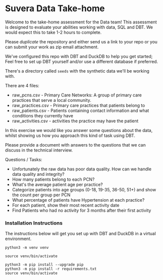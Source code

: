 
# Suvera Data Take-home 

Welcome to the take-home assessment for the Data team! This assessment is designed to evaluate your abilities working with data, SQL and DBT. We would expect this to take 1-2 hours to complete.

Please *duplicate* the repository and either send us a link to your repo or you can submit your work as zip email attachment.

We've configured this repo with DBT and DuckDB to help you get started; Feel free to set up DBT yourself and/or use a different database if preferred.

There's a directory called `seeds` with the synthetic data we'll be working with.

There are 4 files:
* raw_pcns.csv - Primary Care Networks: A group of primary care practices that serve a local community.
* raw_practices.csv - Primary care practices that patients belong to
* raw_patients.csv - Patients containing contact information and what conditions they currently have
* raw_activities.csv - activities the practice may have the patient

In this exercise we would like you answer some questions about the data, whilst showing us how you approach this kind of task using DBT.

Please provide a document with answers to the questions that we can discuss in the technical interview.

Questions / Tasks:
* Unfortunately the raw data has poor data quality. How can we handle data quality and integrity?
* How many patients belong to each PCN?
* What's the average patient age per practice?
* Categorize patients into age groups (0-18, 19-35, 36-50, 51+) and show the count per group per PCN
* What percentage of patients have Hypertension at each practice?
* For each patient, show their most recent activity date
* Find Patients who had no activity for 3 months after their first activity



### Installation Instructions

The instructions below will get you set up with DBT and DuckDB in a virtual environment.

`python3 -m venv venv`

`source venv/bin/activate`

```
python3 -m pip install --upgrade pip
python3 -m pip install -r requirements.txt
source venv/bin/activate
```
